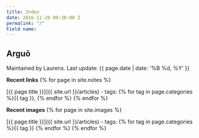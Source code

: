 ```yaml
---
title: Index
date: 2016-11-20 00:38:00 Z
permalink: "/"
Field name: 
---
```


## Arguō
Maintained by Laurens.
Last update: {{ page.date | date: '%B %d, %Y' }}

**Recent links**
{% for page in site.notes %}

[{{ page.title }}]({{ site.url }}/articles) - tags: {% for tag in page.categories %}{{ tag }}, {% endfor %}
{% endfor %}

**Recent images**
{% for page in site.images %}

[{{ page.title }}]({{ site.url }}/articles) - tags: {% for tag in page.categories %}{{ tag }} {% endfor %}
{% endfor %}